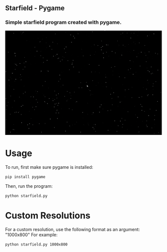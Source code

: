 ## Starfield - Pygame
### Simple starfield program created with pygame.

![](https://github.com/brocklyons/Starfield-pygame/blob/main/starfield_example.gif)

# Usage
To run, first make sure pygame is installed:
```
pip install pygame
```

Then, run the program:
```
python starfield.py
```

# Custom Resolutions
For a custom resolution, use the following format as an argument: "1000x800"
For example:
```
python starfield.py 1000x800
```